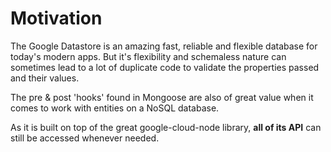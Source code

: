 # Motivation

The Google Datastore is an amazing fast, reliable and flexible database for today's modern apps. But it's flexibility and schemaless nature can sometimes lead to a lot of duplicate code to validate the properties passed and their values.  

The pre & post 'hooks' found in Mongoose are also of great value when it comes to work with entities on a NoSQL database.

As it is built on top of the great google-cloud-node library, **all of its API** can still be accessed whenever needed.